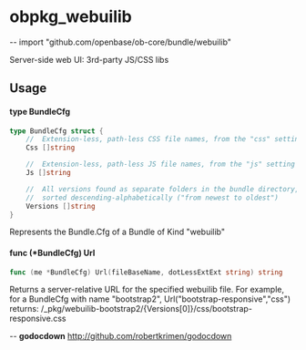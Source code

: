 # obpkg_webuilib
--
    import "github.com/openbase/ob-core/bundle/webuilib"

Server-side web UI: 3rd-party JS/CSS libs

## Usage

#### type BundleCfg

```go
type BundleCfg struct {
	//	Extension-less, path-less CSS file names, from the "css" setting
	Css []string

	//	Extension-less, path-less JS file names, from the "js" setting
	Js []string

	//	All versions found as separate folders in the bundle directory,
	//	sorted descending-alphabetically ("from newest to oldest")
	Versions []string
}
```

Represents the Bundle.Cfg of a Bundle of Kind "webuilib"

#### func (*BundleCfg) Url

```go
func (me *BundleCfg) Url(fileBaseName, dotLessExtExt string) string
```
Returns a server-relative URL for the specified webuilib file. For example, for
a BundleCfg with name "bootstrap2", Url("bootstrap-responsive","css") returns:
/_pkg/webuilib-bootstrap2/{Versions[0]}/css/bootstrap-responsive.css

--
**godocdown** http://github.com/robertkrimen/godocdown
